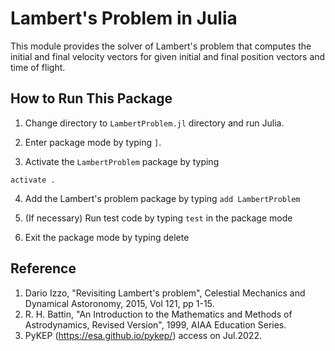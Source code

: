 # Lambert's Problem in Julia

This module provides the solver of Lambert's problem that computes the initial and final velocity vectors for given initial and final position vectors and time of flight.

## How to Run This Package

1. Change directory to `LambertProblem.jl` directory and run Julia.

2. Enter package mode by typing `]`.

3. Activate the `LambertProblem` package by typing

```
activate .
```

4. Add the Lambert's problem package by typing `add LambertProblem`

5. (If necessary) Run test code by typing `test` in the package mode

6. Exit the package mode by typing delete

## Reference

1. Dario Izzo, "Revisiting Lambert's problem", Celestial Mechanics and Dynamical Astoronomy, 2015, Vol 121, pp 1-15.
2. R. H. Battin, "An Introduction to the Mathematics and Methods of Astrodynamics, Revised Version", 1999, AIAA Education Series.
3. PyKEP (https://esa.github.io/pykep/) access on Jul.2022.
